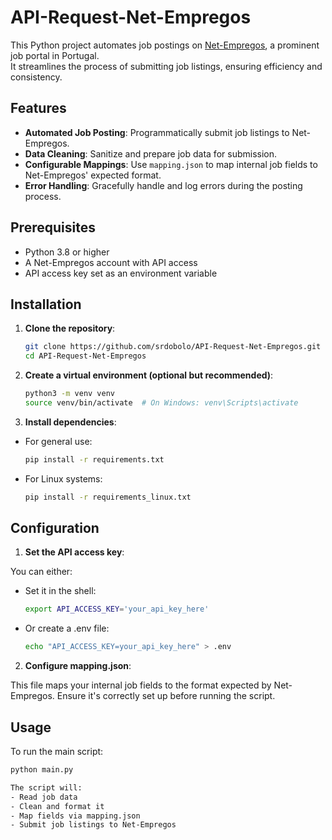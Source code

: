 # API-Request-Net-Empregos

This Python project automates job postings on [Net-Empregos](https://www.net-empregos.com/), a prominent job portal in Portugal.  
It streamlines the process of submitting job listings, ensuring efficiency and consistency.

## Features

- **Automated Job Posting**: Programmatically submit job listings to Net-Empregos.
- **Data Cleaning**: Sanitize and prepare job data for submission.
- **Configurable Mappings**: Use `mapping.json` to map internal job fields to Net-Empregos' expected format.
- **Error Handling**: Gracefully handle and log errors during the posting process.

## Prerequisites

- Python 3.8 or higher
- A Net-Empregos account with API access
- API access key set as an environment variable

## Installation

1. **Clone the repository**:

   ```bash
   git clone https://github.com/srdobolo/API-Request-Net-Empregos.git
   cd API-Request-Net-Empregos

2. **Create a virtual environment (optional but recommended)**:

   ```bash
   python3 -m venv venv
   source venv/bin/activate  # On Windows: venv\Scripts\activate

3. **Install dependencies**:

- For general use:
   ```bash
   pip install -r requirements.txt

- For Linux systems:
   ```bash
   pip install -r requirements_linux.txt

## Configuration

1. **Set the API access key**:

You can either:
- Set it in the shell:
   ```bash
   export API_ACCESS_KEY='your_api_key_here'

- Or create a .env file:
   ```bash
   echo "API_ACCESS_KEY=your_api_key_here" > .env

2. **Configure mapping.json**:

This file maps your internal job fields to the format expected by Net-Empregos.
Ensure it's correctly set up before running the script.

## Usage

To run the main script:
   ```bash
   python main.py

The script will:
- Read job data
- Clean and format it
- Map fields via mapping.json
- Submit job listings to Net-Empregos